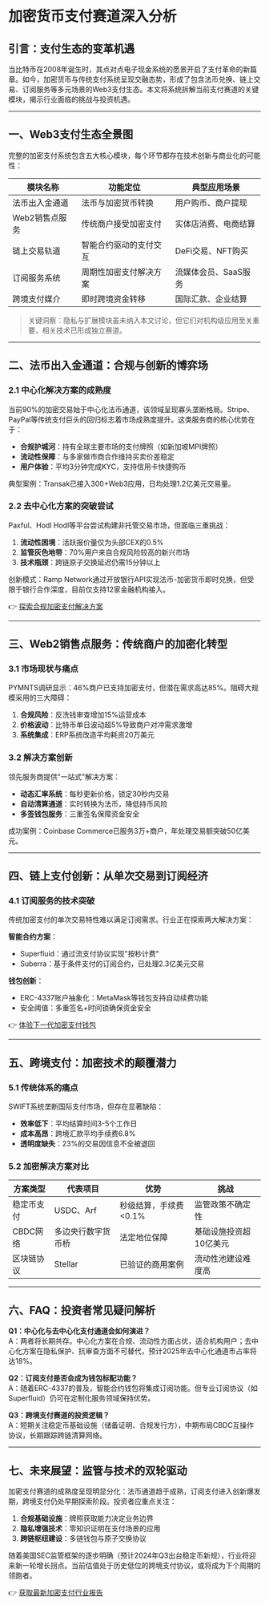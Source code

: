 # 加密货币支付赛道深入分析

## 引言：支付生态的变革机遇

当比特币在2008年诞生时，其点对点电子现金系统的愿景开启了支付革命的新篇章。如今，加密货币与传统支付系统呈现交融态势，形成了包含法币兑换、链上交易、订阅服务等多元场景的Web3支付生态。本文将系统拆解当前支付赛道的关键模块，揭示行业面临的挑战与投资机遇。

---

## 一、Web3支付生态全景图

完整的加密支付系统包含五大核心模块，每个环节都存在技术创新与商业化的可能性：

| 模块名称             | 功能定位                         | 典型应用场景                 |
|----------------------|----------------------------------|------------------------------|
| 法币出入金通道       | 法币与加密货币转换               | 用户购币、商户提现           |
| Web2销售点服务       | 传统商户接受加密支付             | 实体店消费、电商结算         |
| 链上交易轨道         | 智能合约驱动的支付交互           | DeFi交易、NFT购买            |
| 订阅服务系统         | 周期性加密支付解决方案           | 流媒体会员、SaaS服务         |
| 跨境支付媒介         | 即时跨境资金转移                 | 国际汇款、企业结算           |

> 关键洞察：隐私与扩展模块虽未纳入本文讨论，但它们对机构级应用至关重要，相关技术已形成独立赛道。

---

## 二、法币出入金通道：合规与创新的博弈场

### 2.1 中心化解决方案的成熟度

当前90%的加密交易始于中心化法币通道，该领域呈现寡头垄断格局。Stripe、PayPal等传统支付巨头的回归标志着市场成熟度提升。这类服务商的核心优势在于：
- **合规护城河**：持有全球主要市场的支付牌照（如新加坡MPI牌照）
- **流动性保障**：与多家做市商合作维持买卖价差稳定
- **用户体验**：平均3分钟完成KYC，支持信用卡快捷购币

典型案例：Transak已接入300+Web3应用，日均处理1.2亿美元交易量。

### 2.2 去中心化方案的突破尝试

Paxful、Hodl Hodl等平台尝试构建非托管交易市场，但面临三重挑战：
1. **流动性困境**：活跃报价量仅为头部CEX的0.5%
2. **监管灰色地带**：70%用户来自合规风险较高的新兴市场
3. **技术瓶颈**：跨链原子交换延迟仍需15分钟以上

创新模式：Ramp Network通过开放银行API实现法币-加密货币即时兑换，但受限于银行合作深度，目前仅支持12家金融机构接入。

👉 [探索合规加密支付解决方案](https://bit.ly/okx_welcome)

---

## 三、Web2销售点服务：传统商户的加密化转型

### 3.1 市场现状与痛点

PYMNTS调研显示：46%商户已支持加密支付，但潜在需求高达85%。阻碍大规模采用的三大障碍：
1. **合规风险**：反洗钱审查增加15%运营成本
2. **价格波动**：比特币单日波动超5%导致商户对冲需求激增
3. **系统集成**：ERP系统改造平均耗资20万美元

### 3.2 解决方案创新

领先服务商提供"一站式"解决方案：
- **动态汇率系统**：每秒更新价格，锁定30秒内交易
- **自动清算通道**：实时转换为法币，降低持币风险
- **多签钱包服务**：三重签名保障资金安全

成功案例：Coinbase Commerce已服务3万+商户，年处理交易额突破50亿美元。

---

## 四、链上支付创新：从单次交易到订阅经济

### 4.1 订阅服务的技术突破

传统加密支付的单次交易特性难以满足订阅需求。行业正在探索两大解决方案：

**智能合约方案**：
- Superfluid：通过流支付协议实现"按秒计费"
- Suberra：基于条件支付的订阅合约，已处理2.3亿美元交易

**钱包创新**：
- ERC-4337账户抽象化：MetaMask等钱包支持自动续费功能
- 安全阈值：多重签名+时间锁确保资金安全

👉 [体验下一代加密支付钱包](https://bit.ly/okx_welcome)

---

## 五、跨境支付：加密技术的颠覆潜力

### 5.1 传统体系的痛点

SWIFT系统垄断国际支付市场，但存在显著缺陷：
- **效率低下**：平均结算时间3-5个工作日
- **成本高昂**：跨境汇款平均手续费6.8%
- **透明度缺失**：23%的交易因信息不全被退回

### 5.2 加密解决方案对比

| 方案类型     | 代表项目       | 优势                      | 挑战                      |
|--------------|----------------|---------------------------|---------------------------|
| 稳定币支付   | USDC、Arf      | 秒级结算，手续费<0.1%     | 监管政策不确定性          |
| CBDC网络     | 多边央行数字货币桥 | 法定地位保障              | 基础设施投资超10亿美元    |
| 区块链协议   | Stellar        | 已验证的商用案例          | 流动性池建设难度高        |

---

## 六、FAQ：投资者常见疑问解析

**Q1：中心化与去中心化支付通道会如何演进？**  
A：两者将长期共存。中心化方案在合规、流动性方面占优，适合机构用户；去中心化方案在隐私保护、抗审查方面不可替代，预计2025年去中心化通道市占率将达18%。

**Q2：订阅支付是否会成为钱包标配功能？**  
A：随着ERC-4337的普及，智能合约钱包将集成订阅功能。但专业订阅协议（如Superfluid）仍可在定制化服务领域保持优势。

**Q3：跨境支付赛道的投资逻辑？**  
A：短期关注稳定币基础设施（储备证明、合规发行方），中期布局CBDC互操作协议，长期跟踪跨链清算网络。

---

## 七、未来展望：监管与技术的双轮驱动

加密支付赛道的成熟度呈现明显分化：法币通道趋于成熟，订阅支付进入创新爆发期，跨境支付仍处早期探索阶段。投资者应重点关注：
1. **合规基础设施**：牌照获取能力决定业务边界
2. **隐私增强技术**：零知识证明在支付场景的应用
3. **跨链枢纽建设**：多链钱包与原子交换协议

随着美国SEC监管框架的逐步明确（预计2024年Q3出台稳定币新规），行业将迎来新一轮增长拐点。当前估值处于历史低位的跨境支付协议，或将成为下个周期的领跑者。

👉 [获取最新加密支付行业报告](https://bit.ly/okx_welcome)